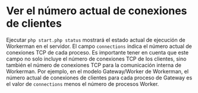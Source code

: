 # Ver el número actual de conexiones de clientes

Ejecutar ```php start.php status``` mostrará el estado actual de ejecución de Workerman en el servidor. El campo ```connections``` indica el número actual de conexiones TCP de cada proceso. Es importante tener en cuenta que este campo no solo incluye el número de conexiones TCP de los clientes, sino también el número de conexiones TCP para la comunicación interna de Workerman. Por ejemplo, en el modelo Gateway/Worker de Workerman, el número actual de conexiones de clientes para cada proceso de Gateway es el valor de ```connections``` menos el número de procesos Worker.
